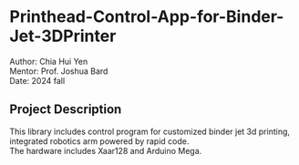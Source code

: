 # Printhead-Control-App-for-Binder-Jet-3DPrinter
Author: Chia Hui Yen  
Mentor: Prof. Joshua Bard    
Date: 2024 fall  

## Project Description
This library includes control program for customized binder jet 3d printing, integrated robotics arm powered by rapid code.  
The hardware includes Xaar128 and Arduino Mega.
